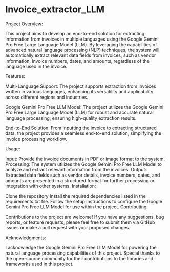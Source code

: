 # Invoice_extractor_LLM

Project Overview:

This project aims to develop an end-to-end solution for extracting information from invoices in multiple languages using the Google Gemini Pro Free Large Language Model (LLM). By leveraging the capabilities of advanced natural language processing (NLP) techniques, the system will automatically extract relevant data fields from invoices, such as vendor information, invoice numbers, dates, and amounts, regardless of the language used in the invoice.

Features:

Multi-Language Support: The project supports extraction from invoices written in various languages, enhancing its versatility and applicability across different regions and industries.

Google Gemini Pro Free LLM Model: The project utilizes the Google Gemini Pro Free Large Language Model (LLM) for robust and accurate natural language processing, ensuring high-quality extraction results.

End-to-End Solution: From inputting the invoice to extracting structured data, the project provides a seamless end-to-end solution, simplifying the invoice processing workflow.

Usage:

Input: Provide the invoice documents in PDF or image format to the system.
Processing: The system utilizes the Google Gemini Pro Free LLM Model to analyze and extract relevant information from the invoices.
Output: Extracted data fields such as vendor details, invoice numbers, dates, and amounts are presented in a structured format for further processing or integration with other systems.
Installation:

Clone the repository 
Install the required dependencies listed in the requirements.txt file.
Follow the setup instructions to configure the Google Gemini Pro Free LLM Model for use within the project.
Contributing:

Contributions to the project are welcome! If you have any suggestions, bug reports, or feature requests, please feel free to submit them via GitHub issues or make a pull request with your proposed changes.


Acknowledgments:

I acknowledge the Google Gemini Pro Free LLM Model for powering the natural language processing capabilities of this project.
Special thanks to the open-source community for their contributions to the libraries and frameworks used in this project.
